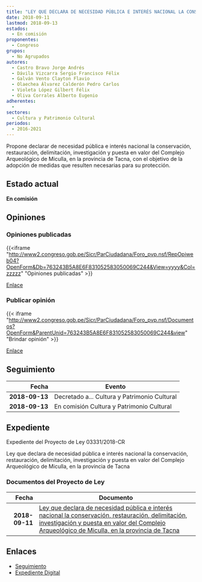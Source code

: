 ```yaml
---
title: "LEY QUE DECLARA DE NECESIDAD PÚBLICA E INTERÉS NACIONAL LA CONSERVACIÓN, RESTAURACIÓN, DELIMITACIÓN, INVESTIGACIÓN Y PUESTA EN VALOR DEL COMPLEJO ARQUEOLÓGICO DE MICULLA, EN LA PROVINCIA DE TACNA"
date: 2018-09-11
lastmod: 2018-09-13
estados: 
  - En comisión
proponentes: 
  - Congreso
grupos: 
  - No Agrupados
autores: 
  - Castro Bravo Jorge Andrés
  - Dávila Vizcarra Sergio Francisco Félix
  - Galván Vento Clayton Flavio
  - Olaechea Álvarez Calderón Pedro Carlos
  - Violeta López Gilbert Félix
  - Oliva Corrales Alberto Eugenio
adherentes: 
  - 
sectores: 
  - Cultura y Patrimonio Cultural
periodos: 
  - 2016-2021
---
```


Propone declarar de necesidad pública e interés nacional la conservación, restauración, delimitación, investigación y puesta en valor del Complejo Arqueológico de Miculla, en la provincia de Tacna, con el objetivo de la adopción de medidas que resulten necesarias para su protección.


## Estado actual

**En comisión**

## Opiniones

### Opiniones publicadas

{{<iframe "http://www2.congreso.gob.pe/Sicr/ParCiudadana/Foro_pvp.nsf/RepOpiweb04?OpenForm&Db=763243B5A8E6F831052583050069C244&View=yyyy&Col=zzzzz" "Opiniones publicadas" >}}

[Enlace](http://www2.congreso.gob.pe/Sicr/ParCiudadana/Foro_pvp.nsf/RepOpiweb04?OpenForm&Db=763243B5A8E6F831052583050069C244&View=yyyy&Col=zzzzz)
### Publicar opinión

{{< iframe "http://www2.congreso.gob.pe/Sicr/ParCiudadana/Foro_pvp.nsf/Documentos?OpenForm&ParentUnid=763243B5A8E6F831052583050069C244&view" "Brindar opinión" >}}

[Enlace](http://www2.congreso.gob.pe/Sicr/ParCiudadana/Foro_pvp.nsf/Documentos?OpenForm&ParentUnid=763243B5A8E6F831052583050069C244&view)

## Seguimiento

| Fecha | Evento |
|------:|--------|
| **2018-09-13** | Decretado a... Cultura y Patrimonio Cultural|
| **2018-09-13** | En comisión Cultura y Patrimonio Cultural|


## Expediente

Expediente del Proyecto de Ley 03331/2018-CR

Ley que declara de necesidad pública e interés nacional la conservación, restauración, delimitación, investigación y puesta en valor del Complejo Arqueológico de Miculla, en la provincia de Tacna


### Documentos del Proyecto de Ley

| Fecha | Documento |
|------:|--------|
| **2018-09-11** | [Ley que declara de necesidad pública e interés nacional la conservación, restauración, delimitación, investigación y puesta en valor del Complejo Arqueológico de Miculla, en la provincia de Tacna](http://www.leyes.congreso.gob.pe/Documentos/2016_2021/Proyectos_de_Ley_y_de_Resoluciones_Legislativas/PL0333120180911.pdf) |

## Enlaces 

- [Seguimiento](http://www2.congreso.gob.pe/Sicr/TraDocEstProc/CLProLey2016.nsf/f7fff46988ca05b1052578e100829cc7/088a79e8ada7976c052583050077c84e?OpenDocument)
- [Expediente Digital](http://www2.congreso.gob.pe/Sicr/TraDocEstProc/CLProLey2016.nsf/f7fff46988ca05b1052578e100829cc7/088a79e8ada7976c052583050077c84e?OpenDocument&Click=05257FB7005EB655.eb71d0cf91d8294e05256cdf006b5706/$Body/0.1C6C)
